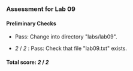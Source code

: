 ### Assessment for Lab 09

#### Preliminary Checks

+ Pass: Change into directory "labs/lab09".

+  _2_ / _2_ : Pass: Check that file "lab09.txt" exists.

#### Total score: _2_ / _2_

